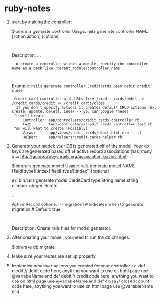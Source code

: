 # ruby-notes

1. start by making the controller:

	$ bin/rails generate controller
	Usage: rails generate controller NAME [action action] [options]
	 
	...
	...
	 
	Description:
	    ...
	 
	    To create a controller within a module, specify the controller name as a path like 'parent_module/controller_name'.
	 
	    ...
	 
	Example:
	    `rails generate controller CreditCards open debit credit close`
	 
	    Credit card controller with URLs like /credit_cards/debit -> /credit_cards/credit -> /credit_cards/close
	    (If you don't specify actions it creates default CRUD actions (Ex. Create, update, delete, index -> you can google these)
	    It will create:
	        Controller: app/controllers/credit_cards_controller.rb
	        Test:       test/controllers/credit_cards_controller_test.rb
	    You will want to create (Possibly)
	        Views:      app/views/credit_cards/debit.html.erb [...]
	        Helper:     app/helpers/credit_cards_helper.rb
        
2. Generate your model: your DB is generated off of the model. Your db keys are generated based off of active record associations (has_many etc: http://guides.rubyonrails.org/association_basics.html)

	$ bin/rails generate model
	Usage:
	  rails generate model NAME [field[:type][:index] field[:type][:index]] [options]
	 
	 ex. bin/rails generate model CreditCard type:String name:string number:integer etc:etc
	 
	...
	 
	Active Record options:
	      [--migration]            # Indicates when to generate migration
	                               # Default: true
	 
	...
	 
	Description:
	    Create rails files for model generator.
    

3. After creating your model, you need to run the db changes:

	$ bin/rake db:migrate
	
4. Make sure your routes are set up properly

5. Implement whatever actions you created for your controller
	ex. def credit
		  	// debit code here, anything you want to use on html page use @variableName 
		  end
			def debit
				// credit code here, anything you want to use on html page use @variableName 
			end
			def close
				// close account code here, anything you want to use on html page use @variableName 
			end
